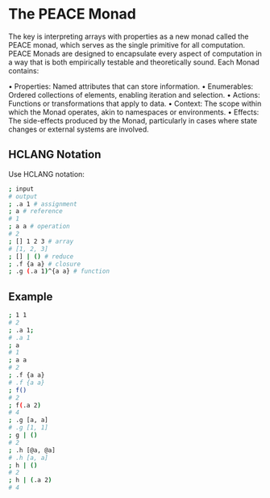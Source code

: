 # The PEACE Monad

The key is interpreting arrays with properties as a new monad called the PEACE monad, which serves as the single primitive for all computation. PEACE Monads are designed to encapsulate every aspect of computation in a way that is both empirically testable and theoretically sound. Each Monad contains:

 • Properties: Named attributes that can store information.
 • Enumerables: Ordered collections of elements, enabling iteration and selection.
 • Actions: Functions or transformations that apply to data.
 • Context: The scope within which the Monad operates, akin to namespaces or environments.
 • Effects: The side-effects produced by the Monad, particularly in cases where state changes or external systems are involved.

## HCLANG Notation

Use HCLANG notation:

```sh
; input
# output
; .a 1 # assignment
; a # reference
# 1
; a a # operation
# 2
; [] 1 2 3 # array
# [1, 2, 3]
; [] | () # reduce
; .f {a a} # closure
; .g (.a 1)^{a a} # function
```

## Example

```sh
; 1 1
# 2
; .a 1;
# .a 1
; a
# 1
; a a
# 2
; .f {a a}
# .f {a a}
; f()
# 2
; f(.a 2)
# 4
; .g [a, a]
# .g [1, 1]
; g | ()
# 2
; .h [@a, @a]
# .h [a, a]
; h | ()
# 2
; h | (.a 2)
# 4
```
